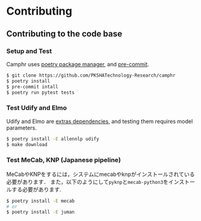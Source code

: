 # Contributing


## Contributing to the code base

### Setup and Test

Camphr uses [poetry package manager](https://github.com/python-poetry/poetry), and [pre-commit](https://pre-commit.com/).

```bash
$ git clone https://github.com/PKSHATechnology-Research/camphr
$ poetry install
$ pre-commit intall
$ poetry run pytest tests
```

### Test Udify and Elmo

Udify and Elmo are [extras dependencies](https://setuptools.readthedocs.io/en/latest/setuptools.html#declaring-extras-optional-features-with-their-own-dependencies), and testing them requires model parameters.

```bash
$ poetry install -E allennlp udify
$ make download
```

### Test MeCab, KNP (Japanese pipeline)

MeCabやKNPをするには，システムにmecabやknpがインストールされている必要があります．
また，以下のようにして`pyknp`と`mecab-python3`をインストールする必要があります.

```bash
$ poetry install -E mecab
# or
$ poetry install -E juman
```
